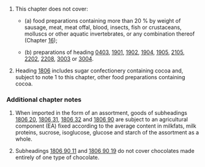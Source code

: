 1. This chapter does not cover: 

   - (a) food preparations containing more than 20 % by weight of sausage, meat, meat offal, blood, insects, fish or crustaceans, molluscs or other aquatic invertebrates, or any combination thereof (Chapter [16](/chapters/16)); 

   - (b) preparations of heading [0403](/headings/0403), [1901](/headings/1901), [1902](/headings/1902), [1904](/headings/1904), [1905](/headings/1905), [2105](/headings/2105), [2202](/headings/2202), [2208](/headings/2208), [3003](/headings/3003) or [3004](/headings/3004). 

2. Heading [1806](/headings/1806) includes sugar confectionery containing cocoa and, subject to note 1 to this chapter, other food preparations containing cocoa.

### Additional chapter notes

1. When imported in the form of an assortment, goods of subheadings [1806 20](/subheadings/1806200000-80), [1806 31](/subheadings/1806310000-80), [1806 32](/subheadings/1806320000-80) and [1806 90](/subheadings/1806900000-80) are subject to an agricultural component (EA) fixed according to the average content in milkfats, milk proteins, sucrose, isoglucose, glucose and starch of the assortment as a whole. 

2. Subheadings [1806 90 11](/subheadings/1806901100-80) and [1806 90 19](/subheadings/1806901900-80) do not cover chocolates made entirely of one type of chocolate.
